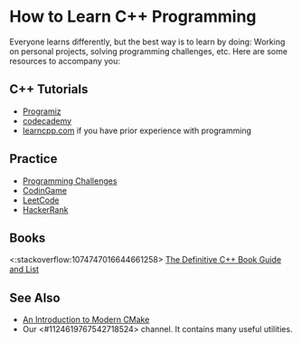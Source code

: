 # How to Learn C++ Programming

Everyone learns differently, but the best way is to learn by doing:
Working on personal projects, solving programming challenges, etc.
Here are some resources to accompany you:

<!-- inline -->
## C++ Tutorials
- [Programiz](https://www.programiz.com/cpp-programming)
- [codecademy](https://www.codecademy.com/learn/learn-c-plus-plus)
- [learncpp.com](https://www.learncpp.com/) if you have prior experience with programming

<!-- inline -->
## Practice
- [Programming Challenges](https://discord.com/channels/331718482485837825/574580408407293954/668548805779652649)
- [CodinGame](https://www.codingame.com)
- [LeetCode](https://leetcode.com/)
- [HackerRank](https://www.hackerrank.com/)

<!-- inline -->
## Books
<:stackoverflow:1074747016644661258>
[The Definitive C++ Book Guide and List](https://stackoverflow.com/a/388282/5740428)

## See Also
- [An Introduction to Modern CMake](https://cliutils.gitlab.io/modern-cmake/)
- Our <#1124619767542718524> channel. It contains many useful utilities.

